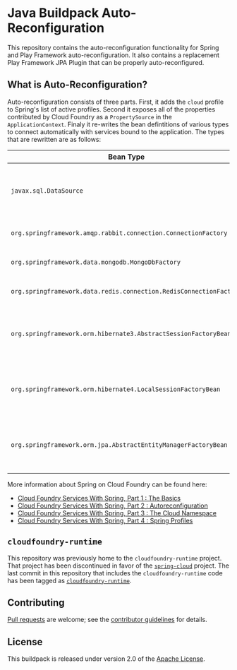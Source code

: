# Java Buildpack Auto-Reconfiguration
This repository contains the auto-reconfiguration functionality for Spring and Play Framework auto-reconfiguration.  It also contains a replacement Play Framework JPA Plugin that can be properly auto-reconfigured.

## What is Auto-Reconfiguration?
Auto-reconfiguration consists of three parts.  First, it adds the `cloud` profile to Spring's list of active profiles.  Second it exposes all of the properties contributed by Cloud Foundry as a `PropertySource` in the `ApplicationContext`.  Finaly it re-writes the bean defintitions of various types to connect automatically with services bound to the application.  The types that are rewritten are as follows:

| Bean Type | Service Type
| --------- | ------------
| `javax.sql.DataSource` | Relational Data Services (e.g. ClearDB, ElephantSQL)
| `org.springframework.amqp.rabbit.connection.ConnectionFactory` | RabbitMQ Service (e.g. CloudAMQP)
| `org.springframework.data.mongodb.MongoDbFactory` | Mongo Service (e.g. MongoLab)
| `org.springframework.data.redis.connection.RedisConnectionFactory` | Redis Service (e.g. Redis Cloud)
| `org.springframework.orm.hibernate3.AbstractSessionFactoryBean` | Relational Data Services (e.g. ClearDB, ElephantSQL)
| `org.springframework.orm.hibernate4.LocalSessionFactoryBean` | Relational Data Services (e.g. ClearDB, ElephantSQL)
| `org.springframework.orm.jpa.AbstractEntityManagerFactoryBean` | Relational Data Services (e.g. ClearDB, ElephantSQL)

More information about Spring on Cloud Foundry can be found here:

* [Cloud Foundry Services With Spring, Part 1 : The Basics](http://spring.io/blog/2011/10/13/using-cloud-foundry-services-with-spring-part-1-the-basics)
* [Cloud Foundry Services With Spring, Part 2 : Autoreconfiguration](http://spring.io/blog/2011/11/04/using-cloud-foundry-services-with-spring-part-2-auto-reconfiguration)
* [Cloud Foundry Services With Spring, Part 3 : The Cloud Namespace](http://spring.io/blog/2011/11/09/using-cloud-foundry-services-with-spring-part-3-the-cloud-namespace)
* [Cloud Foundry Services With Spring, Part 4 : Spring Profiles](http://spring.io/blog/2011/11/10/using-cloud-foundry-services-with-spring-part-4-spring-profiles)

## `cloudfoundry-runtime`
This repository was previously home to the `cloudfoundry-runtime` project.  That project has been discontinued in favor of the [`spring-cloud`][] project.  The last commit in this repository that includes the `cloudfoundry-runtime` code has been tagged as [`cloudfoundry-runtime`][].

## Contributing
[Pull requests][] are welcome; see the [contributor guidelines][] for details.

## License
This buildpack is released under version 2.0 of the [Apache License][].

[Apache License]: http://www.apache.org/licenses/LICENSE-2.0
[`cloudfoundry-runtime`]: https://github.com/cloudfoundry/java-buildpack-auto-reconfiguration/tree/cloudfoundry-runtime
[contributor guidelines]: CONTRIBUTING.md
[Pull requests]: http://help.github.com/send-pull-requests
[`spring-cloud`]: https://github.com/spring-projects/spring-cloud
